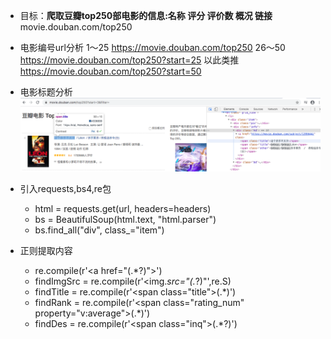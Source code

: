+ 目标：<b>爬取豆瓣top250部电影的信息:名称 评分 评价数 概况 链接</b>
movie.douban.com/top250


+ 电影编号url分析
1～25 https://movie.douban.com/top250
26～50 https://movie.douban.com/top250?start=25
以此类推 https://movie.douban.com/top250?start=50

+ 电影标题分析
![电影标题](../datasets/img/001.png)

+ 引入requests,bs4,re包
	+ html = requests.get(url, headers=headers)
	+ bs = BeautifulSoup(html.text, "html.parser")
	+ bs.find_all("div", class\_="item") 

+ 正则提取内容
	+ re.compile(r'\<a href="(.*?)">')
	+ findImgSrc = re.compile(r'\<img.*src="(.*?)"',re.S)
	+ findTitle = re.compile(r'\<span class="title">(.*)</span>')
	+ findRank = re.compile(r'\<span class="rating_num" property="v:average">(.*)</span>')
	+ findDes = re.compile(r'\<span class="inq">(.*?)</span>')